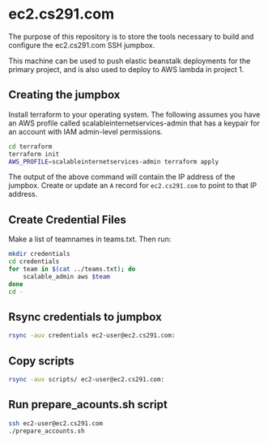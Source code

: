 # ec2.cs291.com

The purpose of this repository is to store the tools necessary to build and configure the ec2.cs291.com SSH jumpbox.

This machine can be used to push elastic beanstalk deployments for the primary project, and is also used to deploy to AWS lambda in project 1.


## Creating the jumpbox

Install terraform to your operating system. The following assumes you have an AWS profile called scalableinternetservices-admin that has a keypair for an account with IAM admin-level permissions.

```sh
cd terraform
terraform init
AWS_PROFILE=scalableinternetservices-admin terraform apply
```

The output of the above command will contain the IP address of the jumpbox. Create or update an `A` record for `ec2.cs291.com` to point to that IP address.

## Create Credential Files

Make a list of teamnames in teams.txt. Then run:

```sh
mkdir credentials
cd credentials
for team in $(cat ../teams.txt); do
    scalable_admin aws $team
done
cd -
```

## Rsync credentials to jumpbox

```sh
rsync -auv credentials ec2-user@ec2.cs291.com:
```

## Copy scripts

```sh
rsync -auv scripts/ ec2-user@ec2.cs291.com:
```

## Run prepare_acounts.sh script

```sh
ssh ec2-user@ec2.cs291.com
./prepare_accounts.sh
```
